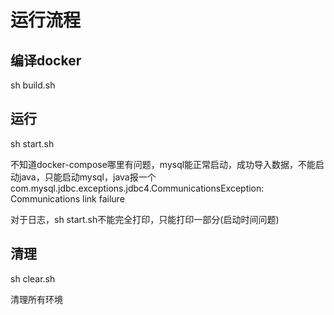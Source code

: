 # 运行流程

## 编译docker

sh build.sh

## 运行

sh start.sh

不知道docker-compose哪里有问题，mysql能正常启动，成功导入数据，不能启动java，只能启动mysql，java报一个com.mysql.jdbc.exceptions.jdbc4.CommunicationsException: Communications link failure

对于日志，sh start.sh不能完全打印，只能打印一部分(启动时间问题)

## 清理

sh clear.sh

清理所有环境

